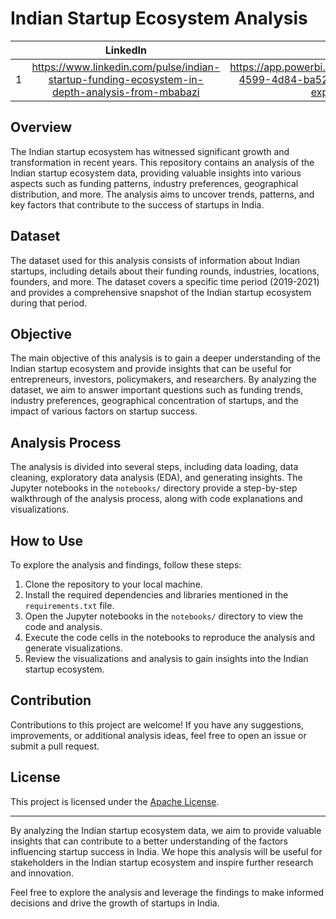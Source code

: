 # Indian Startup Ecosystem Analysis
|  | LinkedIn | PowerBI    | GitHub's Link  |
|:--:|:--------------:|:--------------:|:--------------:|
| 1 |  https://www.linkedin.com/pulse/indian-startup-funding-ecosystem-in-depth-analysis-from-mbabazi             |  https://app.powerbi.com/groups/me/reports/6228e8fa-4599-4d84-ba52-cd97157d4596/ReportSection?experience=power-bi            | https://github.com/mbabazif/mnist       |


## Overview

The Indian startup ecosystem has witnessed significant growth and transformation in recent years. This repository contains an analysis of the Indian startup ecosystem data, providing valuable insights into various aspects such as funding patterns, industry preferences, geographical distribution, and more. The analysis aims to uncover trends, patterns, and key factors that contribute to the success of startups in India.

## Dataset

The dataset used for this analysis consists of information about Indian startups, including details about their funding rounds, industries, locations, founders, and more. The dataset covers a specific time period (2019-2021) and provides a comprehensive snapshot of the Indian startup ecosystem during that period.

## Objective

The main objective of this analysis is to gain a deeper understanding of the Indian startup ecosystem and provide insights that can be useful for entrepreneurs, investors, policymakers, and researchers. By analyzing the dataset, we aim to answer important questions such as funding trends, industry preferences, geographical concentration of startups, and the impact of various factors on startup success.

## Analysis Process

The analysis is divided into several steps, including data loading, data cleaning, exploratory data analysis (EDA), and generating insights. The Jupyter notebooks in the `notebooks/` directory provide a step-by-step walkthrough of the analysis process, along with code explanations and visualizations.

## How to Use

To explore the analysis and findings, follow these steps:

1. Clone the repository to your local machine.
2. Install the required dependencies and libraries mentioned in the `requirements.txt` file.
3. Open the Jupyter notebooks in the `notebooks/` directory to view the code and analysis.
4. Execute the code cells in the notebooks to reproduce the analysis and generate visualizations.
5. Review the visualizations and analysis to gain insights into the Indian startup ecosystem.

## Contribution

Contributions to this project are welcome! If you have any suggestions, improvements, or additional analysis ideas, feel free to open an issue or submit a pull request.

## License

This project is licensed under the [Apache License](LICENSE).

---

By analyzing the Indian startup ecosystem data, we aim to provide valuable insights that can contribute to a better understanding of the factors influencing startup success in India. We hope this analysis will be useful for stakeholders in the Indian startup ecosystem and inspire further research and innovation.

Feel free to explore the analysis and leverage the findings to make informed decisions and drive the growth of startups in India.




